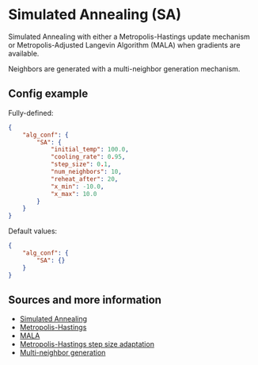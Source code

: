 # Simulated Annealing (SA)

Simulated Annealing with either a Metropolis-Hastings update mechanism or Metropolis-Adjusted Langevin Algorithm (MALA) when gradients are available.

Neighbors are generated with a multi-neighbor generation mechanism.

## Config example

Fully-defined:

```json
{
    "alg_conf": {
        "SA": {
            "initial_temp": 100.0,
            "cooling_rate": 0.95,
            "step_size": 0.1,
            "num_neighbors": 10,
            "reheat_after": 20,
            "x_min": -10.0,
            "x_max": 10.0
        }
    }
}
```

Default values:

```json
{
    "alg_conf": {
        "SA": {}
    }
}
```

## Sources and more information

- [Simulated Annealing](https://doi.org/10.1126/science.220.4598.671)
- [Metropolis-Hastings](http://www.jstor.org/stable/2280232)
- [MALA](https://doi.org/10.1063/1.436415)
- [Metropolis-Hastings step size adaptation](https://doi.org/10.1007/BF00143556)
- [Multi-neighbor generation](https://doi.org/10.1016/j.eswa.2024.124484)